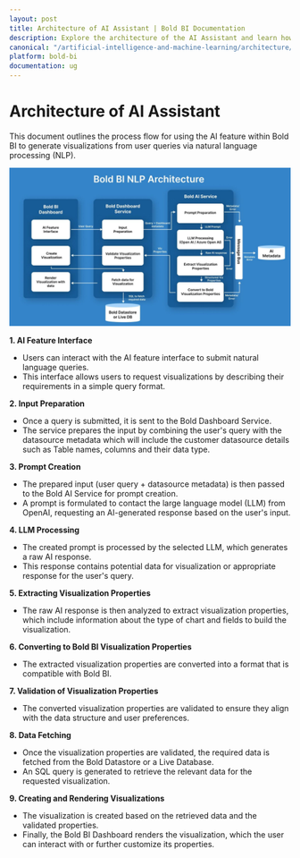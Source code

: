 ```yaml
---
layout: post
title: Architecture of AI Assistant | Bold BI Documentation
description: Explore the architecture of the AI Assistant and learn how it transforms user queries into visualizations using natural language processing. 
canonical: "/artificial-intelligence-and-machine-learning/architecture/"
platform: bold-bi
documentation: ug
---
```


# Architecture of AI Assistant

This document outlines the process flow for using the AI feature within Bold BI to generate visualizations from user queries via natural language processing (NLP).

![AI-Assistant-Architecture](/static/assets/artificial-intelligence-and-machine-learning/images/architecture/boldbi-nlp-architecture.png)

**1. AI Feature Interface**

- Users can interact with the AI feature interface to submit natural language queries.
- This interface allows users to request visualizations by describing their requirements in a simple query format.

**2. Input Preparation**

- Once a query is submitted, it is sent to the Bold Dashboard Service.
- The service prepares the input by combining the user's query with the datasource metadata which will include the customer datasource details such as Table names, columns and their data type.

**3. Prompt Creation**

- The prepared input (user query + datasource metadata) is then passed to the Bold AI Service for prompt creation.
- A prompt is formulated to contact the large language model (LLM) from OpenAI, requesting an AI-generated response based on the user's input.

**4. LLM Processing**

- The created prompt is processed by the selected LLM, which generates a raw AI response.
- This response contains potential data for visualization or appropriate response for the user's query.

**5. Extracting Visualization Properties**

- The raw AI response is then analyzed to extract visualization properties, which include information about the type of chart and fields to build the visualization.

**6. Converting to Bold BI Visualization Properties**

- The extracted visualization properties are converted into a format that is compatible with Bold BI.

**7. Validation of Visualization Properties**

- The converted visualization properties are validated to ensure they align with the data structure and user preferences.

**8. Data Fetching**

- Once the visualization properties are validated, the required data is fetched from the Bold Datastore or a Live Database.
- An SQL query is generated to retrieve the relevant data for the requested visualization.

**9. Creating and Rendering Visualizations**

- The visualization is created based on the retrieved data and the validated properties.
- Finally, the Bold BI Dashboard renders the visualization, which the user can interact with or further customize its properties.